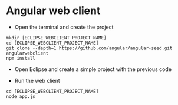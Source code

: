 # Angular web client

* Open the terminal and create the project
```
mkdir [ECLIPSE_WEBCLIENT_PROJECT_NAME]
cd [ECLIPSE_WEBCLIENT_PROJECT_NAME]
git clone --depth=1 https://github.com/angular/angular-seed.git angularwebclient
npm install
```

* Open Eclipse and create a simple project with the previous code

* Run the web client
```
cd [ECLIPSE_WEBCLIENT_PROJECT_NAME]
node app.js
```

